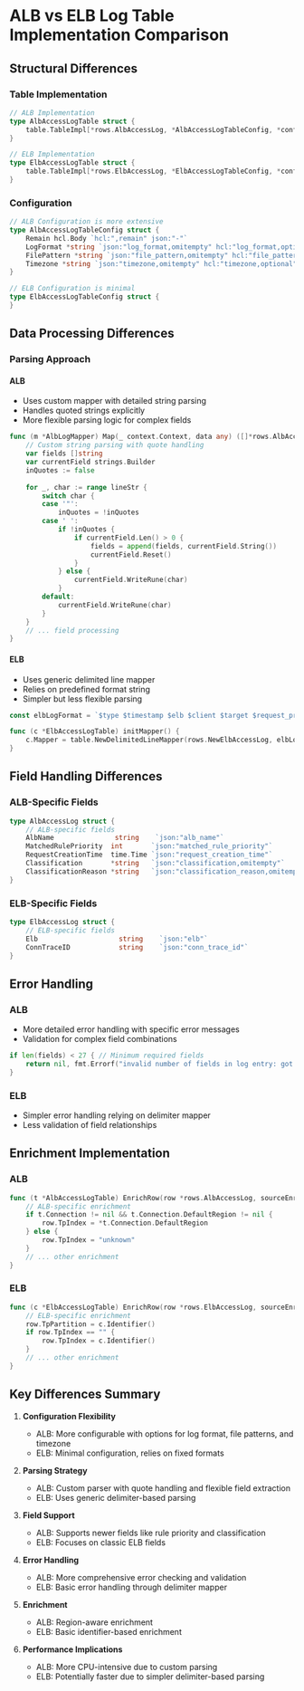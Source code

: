 # ALB vs ELB Log Table Implementation Comparison

## Structural Differences

### Table Implementation

```go
// ALB Implementation
type AlbAccessLogTable struct {
    table.TableImpl[*rows.AlbAccessLog, *AlbAccessLogTableConfig, *config.AwsConnection]
}

// ELB Implementation
type ElbAccessLogTable struct {
    table.TableImpl[*rows.ElbAccessLog, *ElbAccessLogTableConfig, *config.AwsConnection]
}
```

### Configuration

```go
// ALB Configuration is more extensive
type AlbAccessLogTableConfig struct {
    Remain hcl.Body `hcl:",remain" json:"-"`
    LogFormat *string `json:"log_format,omitempty" hcl:"log_format,optional"`
    FilePattern *string `json:"file_pattern,omitempty" hcl:"file_pattern,optional"`
    Timezone *string `json:"timezone,omitempty" hcl:"timezone,optional"`
}

// ELB Configuration is minimal
type ElbAccessLogTableConfig struct {
}
```

## Data Processing Differences

### Parsing Approach

#### ALB
- Uses custom mapper with detailed string parsing
- Handles quoted strings explicitly
- More flexible parsing logic for complex fields

```go
func (m *AlbLogMapper) Map(_ context.Context, data any) ([]*rows.AlbAccessLog, error) {
    // Custom string parsing with quote handling
    var fields []string
    var currentField strings.Builder
    inQuotes := false
    
    for _, char := range lineStr {
        switch char {
        case '"':
            inQuotes = !inQuotes
        case ' ':
            if !inQuotes {
                if currentField.Len() > 0 {
                    fields = append(fields, currentField.String())
                    currentField.Reset()
                }
            } else {
                currentField.WriteRune(char)
            }
        default:
            currentField.WriteRune(char)
        }
    }
    // ... field processing
}
```

#### ELB
- Uses generic delimited line mapper
- Relies on predefined format string
- Simpler but less flexible parsing

```go
const elbLogFormat = `$type $timestamp $elb $client $target $request_processing_time...`

func (c *ElbAccessLogTable) initMapper() {
    c.Mapper = table.NewDelimitedLineMapper(rows.NewElbAccessLog, elbLogFormat, elbLogFormatNoConnTrace)
}
```

## Field Handling Differences

### ALB-Specific Fields
```go
type AlbAccessLog struct {
    // ALB-specific fields
    AlbName               string    `json:"alb_name"`
    MatchedRulePriority  int       `json:"matched_rule_priority"`
    RequestCreationTime  time.Time `json:"request_creation_time"`
    Classification       *string   `json:"classification,omitempty"`
    ClassificationReason *string   `json:"classification_reason,omitempty"`
}
```

### ELB-Specific Fields
```go
type ElbAccessLog struct {
    // ELB-specific fields
    Elb                    string    `json:"elb"`
    ConnTraceID            string    `json:"conn_trace_id"`
}
```

## Error Handling

### ALB
- More detailed error handling with specific error messages
- Validation for complex field combinations
```go
if len(fields) < 27 { // Minimum required fields
    return nil, fmt.Errorf("invalid number of fields in log entry: got %d, want at least 27", len(fields))
}
```

### ELB
- Simpler error handling relying on delimiter mapper
- Less validation of field relationships

## Enrichment Implementation

### ALB
```go
func (t *AlbAccessLogTable) EnrichRow(row *rows.AlbAccessLog, sourceEnrichmentFields *enrichment.CommonFields) (*rows.AlbAccessLog, error) {
    // ALB-specific enrichment
    if t.Connection != nil && t.Connection.DefaultRegion != nil {
        row.TpIndex = *t.Connection.DefaultRegion
    } else {
        row.TpIndex = "unknown"
    }
    // ... other enrichment
}
```

### ELB
```go
func (c *ElbAccessLogTable) EnrichRow(row *rows.ElbAccessLog, sourceEnrichmentFields *enrichment.CommonFields) (*rows.ElbAccessLog, error) {
    // ELB-specific enrichment
    row.TpPartition = c.Identifier()
    if row.TpIndex == "" {
        row.TpIndex = c.Identifier()
    }
    // ... other enrichment
}
```

## Key Differences Summary

1. **Configuration Flexibility**
   - ALB: More configurable with options for log format, file patterns, and timezone
   - ELB: Minimal configuration, relies on fixed formats

2. **Parsing Strategy**
   - ALB: Custom parser with quote handling and flexible field extraction
   - ELB: Uses generic delimiter-based parsing

3. **Field Support**
   - ALB: Supports newer fields like rule priority and classification
   - ELB: Focuses on classic ELB fields

4. **Error Handling**
   - ALB: More comprehensive error checking and validation
   - ELB: Basic error handling through delimiter mapper

5. **Enrichment**
   - ALB: Region-aware enrichment
   - ELB: Basic identifier-based enrichment

6. **Performance Implications**
   - ALB: More CPU-intensive due to custom parsing
   - ELB: Potentially faster due to simpler delimiter-based parsing